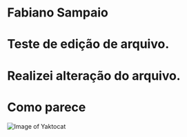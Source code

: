 # Fabiano Sampaio

# Teste de edição de arquivo.

# Realizei alteração do arquivo.

# Como parece

![Image of Yaktocat](https://octodex.github.com/images/yaktocat.png)

